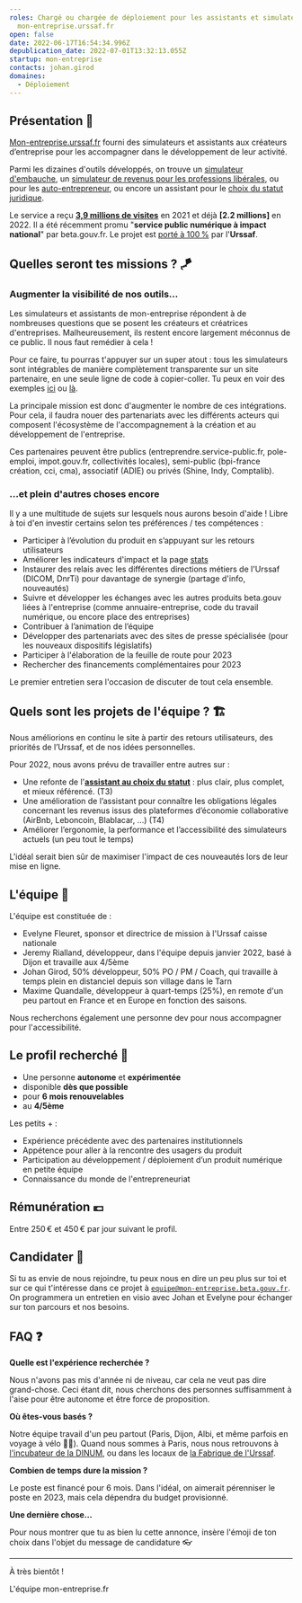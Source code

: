 ```yaml
---
roles: Chargé ou chargée de déploiement pour les assistants et simulateurs de
  mon-entreprise.urssaf.fr
open: false
date: 2022-06-17T16:54:34.996Z
depublication_date: 2022-07-01T13:32:13.055Z
startup: mon-entreprise
contacts: johan.girod
domaines:
  - Déploiement
---
```


## Présentation 📯

[Mon-entreprise.urssaf.fr](https://mon-entreprise.urssaf.fr) fourni des simulateurs et assistants aux créateurs d’entreprise pour les accompagner dans le développement de leur activité.


Parmi les dizaines d'outils développés, on trouve un [simulateur d'embauche](https://mon-entreprise.urssaf.fr/simulateurs/salaire-brut-net), un [simulateur de revenus pour les professions libérales](https://mon-entreprise.urssaf.fr/simulateurs/profession-liberale), ou pour les [auto-entrepreneur](https://mon-entreprise.urssaf.fr/simulateurs/auto-entrepreneur), ou encore un assistant pour le [choix du statut juridique](https://mon-entreprise.urssaf.fr/cr%C3%A9er).


Le service a reçu **[3,9 millions de visites](https://mon-entreprise.fr/stats)** en 2021 et déjà **[2.2 millions]** en 2022. Il a été récemment promu "**service public numérique à impact national**" par beta.gouv.fr. Le projet est [porté à 100 %](https://mon-entreprise.fr/budget) par l'**Urssaf**.


## Quelles seront tes missions ? 🪁

### Augmenter la visibilité de nos outils...

Les simulateurs et assistants de mon-entreprise répondent à de nombreuses questions que se posent les créateurs et créatrices d'entreprises. Malheureusement, ils restent encore largement méconnus de ce public. Il nous faut remédier à cela !

Pour ce faire, tu pourras t'appuyer sur un super atout : tous les simulateurs sont intégrables de manière complètement transparente sur un site partenaire, en une seule ligne de code à copier-coller. Tu peux en voir des exemples [ici](https://entreprise.pole-emploi.fr/cout-salarie/) ou [là](https://portailpro.gouv.fr/simulateurs/simuler-mes-revenus-d-auto-entrepreneur).

La principale mission est donc d'augmenter le nombre de ces intégrations. Pour cela, il faudra nouer des partenariats avec les différents acteurs qui composent l'écosystème de l'accompagnement à la création et au développement de l'entreprise.

Ces partenaires peuvent être publics (entreprendre.service-public.fr, pole-emploi, impot.gouv.fr, collectivités locales), semi-public (bpi-france création, cci, cma), associatif (ADIE) ou privés (Shine, Indy, Comptalib). 

### ...et plein d'autres choses encore

Il y a une multitude de sujets sur lesquels nous aurons besoin d'aide ! Libre à toi d'en investir certains selon tes préférences / tes compétences :

- Participer à l’évolution du produit en s’appuyant sur les retours utilisateurs
- Améliorer les indicateurs d'impact et la page [stats](https://mon-entreprise.urssaf.fr/stats)
- Instaurer des relais avec les différentes directions métiers de l'Urssaf (DICOM, DnrTi) pour davantage de synergie (partage d'info, nouveautés)
- Suivre et développer les échanges avec les autres produits beta.gouv liées à l'entreprise (comme annuaire-entreprise, code du travail numérique, ou encore place des entreprises)
- Contribuer à l’animation de l’équipe
- Développer des partenariats avec des sites de presse spécialisée (pour les nouveaux dispositifs législatifs)
- Participer à l'élaboration de la feuille de route pour 2023
- Rechercher des financements complémentaires pour 2023
 
Le premier entretien sera l'occasion de discuter de tout cela ensemble.

## Quels sont les projets de l'équipe ? 🏗️

Nous améliorions en continu le site à partir des retours utilisateurs, des priorités de l’Urssaf, et de nos idées personnelles.

Pour 2022, nous avons prévu de travailler entre autres sur :

- Une refonte de l'**[assistant au choix du statut](https://mon-entreprise.urssaf.fr/cr%C3%A9er)** : plus clair, plus complet, et mieux référencé. (T3)
- Une amélioration de l’assistant pour connaître les obligations légales concernant les revenus issus des plateformes d’économie collaborative (AirBnb, Leboncoin, Blablacar, …) (T4)
- Améliorer l’ergonomie, la performance et l’accessibilité des simulateurs actuels (un peu tout le temps)

L'idéal serait bien sûr de maximiser l'impact de ces nouveautés lors de leur mise en ligne. 


## L'équipe 👥

L'équipe est constituée de : 
- Evelyne Fleuret, sponsor et directrice de mission à l'Urssaf caisse nationale
- Jeremy Rialland, développeur, dans l'équipe depuis janvier 2022, basé à Dijon et travaille aux 4/5ème
- Johan Girod, 50% développeur, 50% PO / PM / Coach, qui travaille à temps plein en distanciel depuis son village dans le Tarn
- Maxime Quandalle, développeur à quart-temps (25%), en remote d'un peu partout en France et en Europe en fonction des saisons.

Nous recherchons également une personne dev pour nous accompagner pour l'accessibilité.

## Le profil recherché 🎯

- Une personne **autonome** et **expérimentée**
- disponible **dès que possible**
- pour **6 mois renouvelables**
- au **4/5ème**

Les petits + : 
- Expérience précédente avec des partenaires institutionnels
- Appétence pour aller à la rencontre des usagers du produit
- Participation au développement / déploiement d’un produit numérique en petite équipe
- Connaissance du monde de l'entrepreneuriat


## Rémunération 💶

Entre 250 € et 450 € par jour suivant le profil.

## Candidater 💌

Si tu as envie de nous rejoindre, tu peux nous en dire un peu plus sur toi et sur ce qui t'intéresse dans ce projet à [`equipe@mon-entreprise.beta.gouv.fr`](mailto:equipe@mon-entreprise.beta.gouv.fr). On programmera un entretien en visio avec Johan et Evelyne pour échanger sur ton parcours et nos besoins.

## FAQ ❓

**Quelle est l'expérience recherchée ?**

Nous n'avons pas mis d'année ni de niveau, car cela ne veut pas dire grand-chose. Ceci étant dit, nous cherchons des personnes suffisamment à l'aise pour être autonome et être force de proposition.


**Où êtes-vous basés ?**

Notre équipe travail d'un peu partout (Paris, Dijon, Albi, et même parfois en voyage à vélo 🚵‍♀️). Quand nous sommes à Paris, nous nous retrouvons à [l'incubateur de la DINUM](https://www.openstreetmap.org/node/5266052428), ou dans les locaux de [la Fabrique de l'Urssaf](https://www.openstreetmap.org/node/2670791034).

**Combien de temps dure la mission ?**

Le poste est financé pour 6 mois. Dans l'idéal, on aimerait pérenniser le poste en 2023, mais cela dépendra du budget provisionné.


**Une dernière chose…**

Pour nous montrer que tu as bien lu cette annonce, insère l'émoji de ton choix dans l'objet du message de candidature 👓

- - -

À très bientôt !

L'équipe mon-entreprise.fr
